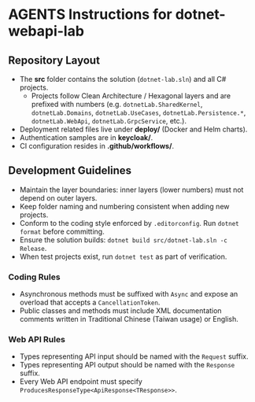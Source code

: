 # AGENTS Instructions for dotnet-webapi-lab

## Repository Layout
- The **src** folder contains the solution (`dotnet-lab.sln`) and all C# projects.
  - Projects follow Clean Architecture / Hexagonal layers and are prefixed with numbers (e.g. `dotnetLab.SharedKernel`, `dotnetLab.Domains`, `dotnetLab.UseCases`, `dotnetLab.Persistence.*`, `dotnetLab.WebApi`, `dotnetLab.GrpcService`, etc.).
- Deployment related files live under **deploy/** (Docker and Helm charts).
- Authentication samples are in **keycloak/**.
- CI configuration resides in **.github/workflows/**.

## Development Guidelines
- Maintain the layer boundaries: inner layers (lower numbers) must not depend on outer layers.
- Keep folder naming and numbering consistent when adding new projects.
- Conform to the coding style enforced by `.editorconfig`. Run `dotnet format` before committing.
- Ensure the solution builds: `dotnet build src/dotnet-lab.sln -c Release`.
- When test projects exist, run `dotnet test` as part of verification.

### Coding Rules
- Asynchronous methods must be suffixed with `Async` and expose an overload that accepts a `CancellationToken`.
- Public classes and methods must include XML documentation comments written in Traditional Chinese (Taiwan usage) or English.

### Web API Rules
- Types representing API input should be named with the `Request` suffix.
- Types representing API output should be named with the `Response` suffix.
- Every Web API endpoint must specify `ProducesResponseType<ApiResponse<TResponse>>`.

